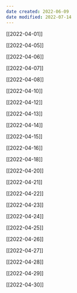 ```yaml
---
date created: 2022-06-09
date modified: 2022-07-14
---
```


[[2022-04-01]]

[[2022-04-05]]

[[2022-04-06]]

[[2022-04-07]]

[[2022-04-08]]

[[2022-04-10]]

[[2022-04-12]]

[[2022-04-13]]

[[2022-04-14]]

[[2022-04-15]]

[[2022-04-16]]

[[2022-04-18]]

[[2022-04-20]]

[[2022-04-21]]

[[2022-04-22]]

[[2022-04-23]]

[[2022-04-24]]

[[2022-04-25]]

[[2022-04-26]]

[[2022-04-27]]

[[2022-04-28]]

[[2022-04-29]]

[[2022-04-30]]
